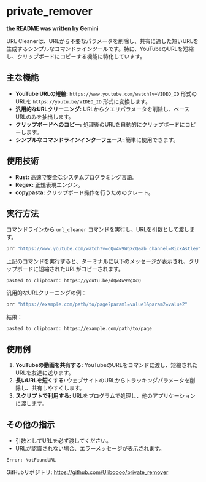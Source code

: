 # private_remover

**the README was written by Gemini**

URL Cleanerは、URLから不要なパラメータを削除し、共有に適した短いURLを生成するシンプルなコマンドラインツールです。特に、YouTubeのURLを短縮し、クリップボードにコピーする機能に特化しています。

## 主な機能

*   **YouTube URLの短縮:** `https://www.youtube.com/watch?v=VIDEO_ID` 形式のURLを `https://youtu.be/VIDEO_ID` 形式に変換します。
*   **汎用的なURLクリーニング:** URLからクエリパラメータを削除し、ベースURLのみを抽出します。
*   **クリップボードへのコピー:** 処理後のURLを自動的にクリップボードにコピーします。
*   **シンプルなコマンドラインインターフェース:** 簡単に使用できます。

## 使用技術

*   **Rust:** 高速で安全なシステムプログラミング言語。
*   **Regex:** 正規表現エンジン。
*   **copypasta:** クリップボード操作を行うためのクレート。

## 実行方法

コマンドラインから `url_cleaner` コマンドを実行し、URLを引数として渡します。

```bash
prr "https://www.youtube.com/watch?v=dQw4w9WgXcQ&ab_channel=RickAstley"
```

上記のコマンドを実行すると、ターミナルに以下のメッセージが表示され、クリップボードに短縮されたURLがコピーされます。

```
pasted to clipboard: https://youtu.be/dQw4w9WgXcQ
```

汎用的なURLクリーニングの例：

```bash
prr "https://example.com/path/to/page?param1=value1&param2=value2"
```

結果：

```
pasted to clipboard: https://example.com/path/to/page
```

## 使用例

1.  **YouTubeの動画を共有する:** YouTubeのURLをコマンドに渡し、短縮されたURLを友達に送ります。
2.  **長いURLを短くする:** ウェブサイトのURLからトラッキングパラメータを削除し、共有しやすくします。
3.  **スクリプトで利用する:** URLをプログラムで処理し、他のアプリケーションに渡します。

## その他の指示

*   引数としてURLを必ず渡してください。
*   URLが認識されない場合、エラーメッセージが表示されます。

```
Error: NotFoundURL
```

GitHubリポジトリ: https://github.com/Uliboooo/private_remover

